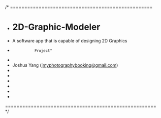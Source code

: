 /* ==================================================
+ # 2D-Graphic-Modeler
+ A software app that is capable of designing 2D Graphics
+				Project"
+			
+	Joshua Yang (jmyphotographybooking@gmail.com)
+
+
+
+
+
+
===================================================== */
